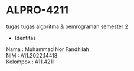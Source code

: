 # ALPRO-4211
tugas tugas algoritma &amp; pemrograman semester 2

- Identitas

Nama : Muhammad Nor Fandhilah \
NIM : A11.2022.14418 \
Kelompok : A11.4211